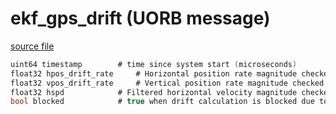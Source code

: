 # ekf_gps_drift (UORB message)



[source file](https://github.com/PX4/PX4-Autopilot/blob/master/msg/ekf_gps_drift.msg)

```c
uint64 timestamp		# time since system start (microseconds)
float32 hpos_drift_rate		# Horizontal position rate magnitude checked using EKF2_REQ_HDRIFT (m/s)
float32 vpos_drift_rate		# Vertical position rate magnitude checked using EKF2_REQ_VDRIFT (m/s)
float32 hspd			# Filtered horizontal velocity magnitude checked using EKF2_REQ_HDRIFT (m/s)
bool blocked			# true when drift calculation is blocked due to IMU movement check controlled by EKF2_MOVE_TEST

```
